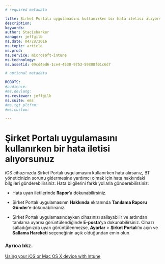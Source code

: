 ```yaml
---
# required metadata

title: Şirket Portalı uygulamasını kullanırken bir hata iletisi alıyorsunuz | Microsoft Intune
description:
keywords:
author: Staciebarker
manager: jeffgilb
ms.date: 04/28/2016
ms.topic: article
ms.prod:
ms.service: microsoft-intune
ms.technology:
ms.assetid: 09cd4ed6-1ce4-4530-9753-59808f01c6d7

# optional metadata

ROBOTS:
#audience:
#ms.devlang:
ms.reviewer: jeffgilb
ms.suite: ems
#ms.tgt_pltfrm:
#ms.custom:

---
```



# Şirket Portalı uygulamasını kullanırken bir hata iletisi alıyorsunuz

iOS cihazınızda Şirket Portalı uygulamasını kullanırken hata alırsanız, BT yöneticinizin sorunu gidermesine yardımcı olmak için hata hakkındaki bilgileri gönderebilirsiniz. Hata bilgilerini farklı yollarla gönderebilirsiniz:

-   Hata uyarı iletilerinde **Rapor**’a dokunabilirsiniz.

-   Şirket Portalı uygulamasının **Hakkında** ekranında **Tanılama Raporu Gönder**’e dokunabilirsiniz.

-   Şirket Portalı uygulamasındayken cihazınızı sallayabilir ve ardından tanılama uyarısı görüntülendiğinde **E-posta**’ya dokunabilirsiniz. Cihazı salladığınızda uyarı görüntülenmezse, **Ayarlar** &gt; **Şirket Portalı**’nı açın ve **Sallama Hareketi** seçeneğinin açık olduğundan emin olun.


### Ayrıca bkz.
[Using your iOS or Mac OS X device with Intune](using-your-ios-or-mac-os-x-device-with-intune.md)

<!--HONumber=May16_HO2-->


